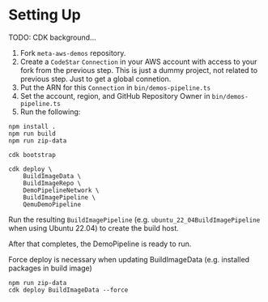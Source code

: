 # Setting Up

TODO: CDK background...

1. Fork `meta-aws-demos` repository.
1. Create a `CodeStar` `Connection` in your AWS account with access to your fork from the previous step. This is just a dummy project, not related to previous step. Just to get a global connetion.
1. Put the ARN for this `Connection` in `bin/demos-pipeline.ts`
1. Set the account, region, and GitHub Repository Owner in `bin/demos-pipeline.ts`
1. Run the following:
```
npm install .
npm run build
npm run zip-data

cdk bootstrap

cdk deploy \
    BuildImageData \
    BuildImageRepo \
    DemoPipelineNetwork \
    BuildImagePipeline \
    QemuDemoPipeline

```

Run the resulting `BuildImagePipeline` (e.g. `ubuntu_22_04BuildImagePipeline` when using Ubuntu 22.04) to create the build host.

After that completes, the DemoPipeline is ready to run.

Force deploy is necessary when updating BuildImageData (e.g. installed packages in build image)
```
npm run zip-data
cdk deploy BuildImageData --force
```
